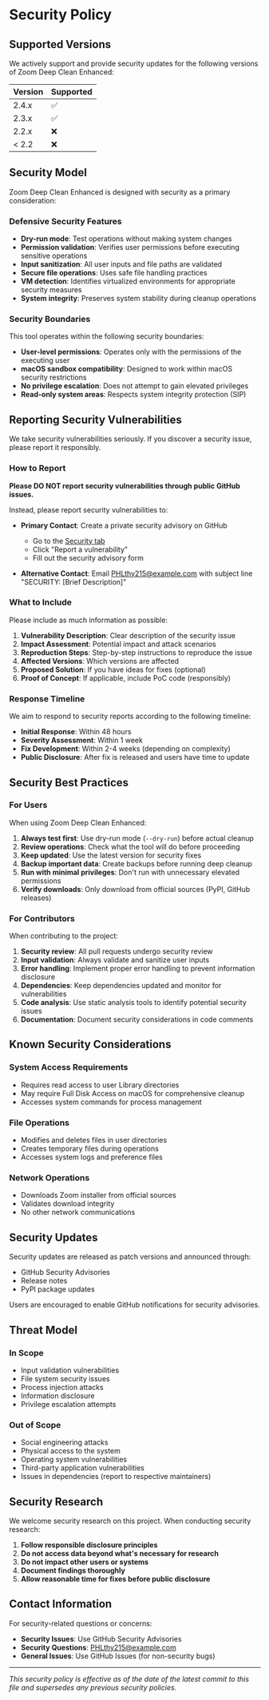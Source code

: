 # Security Policy

## Supported Versions

We actively support and provide security updates for the following versions of Zoom Deep Clean Enhanced:

| Version | Supported          |
| ------- | ------------------ |
| 2.4.x   | :white_check_mark: |
| 2.3.x   | :white_check_mark: |
| 2.2.x   | :x:                |
| < 2.2   | :x:                |

## Security Model

Zoom Deep Clean Enhanced is designed with security as a primary consideration:

### Defensive Security Features
- **Dry-run mode**: Test operations without making system changes
- **Permission validation**: Verifies user permissions before executing sensitive operations
- **Input sanitization**: All user inputs and file paths are validated
- **Secure file operations**: Uses safe file handling practices
- **VM detection**: Identifies virtualized environments for appropriate security measures
- **System integrity**: Preserves system stability during cleanup operations

### Security Boundaries
This tool operates within the following security boundaries:
- **User-level permissions**: Operates only with the permissions of the executing user
- **macOS sandbox compatibility**: Designed to work within macOS security restrictions
- **No privilege escalation**: Does not attempt to gain elevated privileges
- **Read-only system areas**: Respects system integrity protection (SIP)

## Reporting Security Vulnerabilities

We take security vulnerabilities seriously. If you discover a security issue, please report it responsibly.

### How to Report

**Please DO NOT report security vulnerabilities through public GitHub issues.**

Instead, please report security vulnerabilities to:

- **Primary Contact**: Create a private security advisory on GitHub
  - Go to the [Security tab](https://github.com/PHLthy215/zoom-deep-clean-enhanced/security)
  - Click "Report a vulnerability"
  - Fill out the security advisory form

- **Alternative Contact**: Email PHLthy215@example.com with subject line "SECURITY: [Brief Description]"

### What to Include

Please include as much information as possible:

1. **Vulnerability Description**: Clear description of the security issue
2. **Impact Assessment**: Potential impact and attack scenarios
3. **Reproduction Steps**: Step-by-step instructions to reproduce the issue
4. **Affected Versions**: Which versions are affected
5. **Proposed Solution**: If you have ideas for fixes (optional)
6. **Proof of Concept**: If applicable, include PoC code (responsibly)

### Response Timeline

We aim to respond to security reports according to the following timeline:

- **Initial Response**: Within 48 hours
- **Severity Assessment**: Within 1 week
- **Fix Development**: Within 2-4 weeks (depending on complexity)
- **Public Disclosure**: After fix is released and users have time to update

## Security Best Practices

### For Users

When using Zoom Deep Clean Enhanced:

1. **Always test first**: Use dry-run mode (`--dry-run`) before actual cleanup
2. **Review operations**: Check what the tool will do before proceeding
3. **Keep updated**: Use the latest version for security fixes
4. **Backup important data**: Create backups before running deep cleanup
5. **Run with minimal privileges**: Don't run with unnecessary elevated permissions
6. **Verify downloads**: Only download from official sources (PyPI, GitHub releases)

### For Contributors

When contributing to the project:

1. **Security review**: All pull requests undergo security review
2. **Input validation**: Always validate and sanitize user inputs
3. **Error handling**: Implement proper error handling to prevent information disclosure
4. **Dependencies**: Keep dependencies updated and monitor for vulnerabilities
5. **Code analysis**: Use static analysis tools to identify potential security issues
6. **Documentation**: Document security considerations in code comments

## Known Security Considerations

### System Access Requirements
- Requires read access to user Library directories
- May require Full Disk Access on macOS for comprehensive cleanup
- Accesses system commands for process management

### File Operations
- Modifies and deletes files in user directories
- Creates temporary files during operations
- Accesses system logs and preference files

### Network Operations
- Downloads Zoom installer from official sources
- Validates download integrity
- No other network communications

## Security Updates

Security updates are released as patch versions and announced through:

- GitHub Security Advisories
- Release notes
- PyPI package updates

Users are encouraged to enable GitHub notifications for security advisories.

## Threat Model

### In Scope
- Input validation vulnerabilities
- File system security issues
- Process injection attacks
- Information disclosure
- Privilege escalation attempts

### Out of Scope
- Social engineering attacks
- Physical access to the system
- Operating system vulnerabilities
- Third-party application vulnerabilities
- Issues in dependencies (report to respective maintainers)

## Security Research

We welcome security research on this project. When conducting security research:

1. **Follow responsible disclosure principles**
2. **Do not access data beyond what's necessary for research**
3. **Do not impact other users or systems**
4. **Document findings thoroughly**
5. **Allow reasonable time for fixes before public disclosure**

## Contact Information

For security-related questions or concerns:

- **Security Issues**: Use GitHub Security Advisories
- **Security Questions**: PHLthy215@example.com
- **General Issues**: Use GitHub Issues (for non-security bugs)

---

*This security policy is effective as of the date of the latest commit to this file and supersedes any previous security policies.*